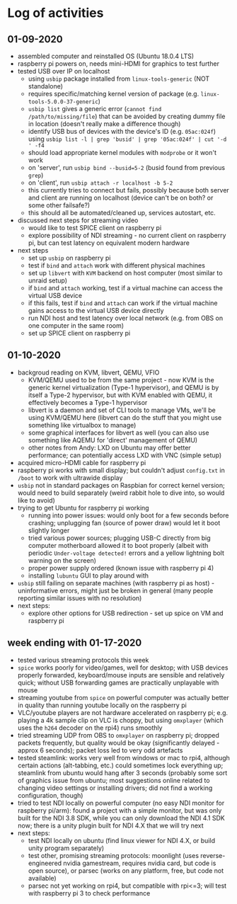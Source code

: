 # Log of activities

## 01-09-2020

- assembled computer and reinstalled OS (Ubuntu 18.0.4 LTS)
- raspberry pi powers on, needs mini-HDMI for graphics to test further
- tested USB over IP on localhost
    - using `usbip` package installed from `linux-tools-generic` (NOT standalone)
    - requires specific/matching kernel version of package (e.g. `linux-tools-5.0.0-37-generic`)
    - `usbip list` gives a generic error (`cannot find /path/to/missing/file`) that can be avoided by creating dummy file in location (doesn't really make a difference though)
    - identify USB bus of devices with the device's ID (e.g. `05ac:024f`) using `usbip list -l | grep 'busid' | grep '05ac:024f' | cut '-d ' -f4`
    - should load appropriate kernel modules with `modprobe` or it won't work
    - on 'server', run `usbip bind --busid=5-2` (busid found from previous `grep`)
    - on 'client', run `usbip attach -r localhost -b 5-2`
    - this currently tries to connect but fails, possibly because both server and client are running on localhost (device can't be on both? or some other failsafe?)
    - this should all be automated/cleaned up, services autostart, etc.
- discussed next steps for streaming video
    - would like to test SPICE client on raspberry pi
    - explore possibility of NDI streaming - no current client on raspberry pi, but can test latency on equivalent modern hardware
- next steps
    - set up `usbip` on raspberry pi
    - test if `bind` and `attach` work with different physical machines
    - set up `libvert` with `KVM` backend on host computer (most similar to unraid setup)
    - if `bind` and `attach` working, test if a virtual machine can access the virtual USB device
    - if this fails, test if `bind` and `attach` can work if the virtual machine gains access to the virtual USB device directly
    - run NDI host and test latency over local network (e.g. from OBS on one computer in the same room)
    - set up SPICE client on raspberry pi

## 01-10-2020

- backgroud reading on KVM, libvert, QEMU, VFIO
    - KVM/QEMU used to be from the same project - now KVM is the generic kernel virtualization (Type-1 hypervisor), and QEMU is by itself a Type-2 hypervisor, but with KVM enabled with QEMU, it effectively becomes a Type-1 hypervisor
    - libvert is a daemon and set of CLI tools to manage VMs, we'll be using KVM/QEMU here (libvert can do the stuff that you might use something like virtualbox to manage)
    - some graphical interfaces for libvert as well (you can also use something like AQEMU for 'direct' management of QEMU)
    - other notes from Andy: LXD on Ubuntu may offer better performance; can potentially access LXD with VNC (simple setup)
- acquired micro-HDMI cable for raspberry pi
- raspberry pi works with small display; but couldn't adjust `config.txt` in `/boot` to work with ultrawide display
- `usbip` not in standard packages on Raspbian for correct kernel version; would need to build separately (weird rabbit hole to dive into, so would like to avoid)
- trying to get Ubuntu for raspberry pi working
    - running into power issues: would only boot for a few seconds before crashing; unplugging fan (source of power draw) would let it boot slightly longer
    - tried various power sources; plugging USB-C directly from big computer motherboard allowed it to boot properly (albeit with periodic `Under-voltage detected!` errors and a yellow lightning bolt warning on the screen)
    - proper power supply ordered (known issue with raspberry pi 4)
    - installing `lubuntu` GUI to play around with
- `usbip` still failing on separate machines (with raspberry pi as host) - uninformative errors, might just be broken in general (many people reporting similar issues with no resolution)
- next steps:
    - explore other options for USB redirection - set up spice on VM and raspberry pi


## week ending with 01-17-2020

- tested various streaming protocols this week
- `spice` works poorly for video/games, well for desktop; with USB devices properly forwarded, keyboard/mouse inputs are sensible and relatively quick; without USB forwarding games are practically unplayable with mouse 
- streaming youtube from `spice` on powerful computer was actually better in quality than running youtube locally on the raspberry pi
- VLC/youtube players are not hardware accelerated on raspberry pi; e.g. playing a 4k sample clip on VLC is choppy, but using `omxplayer` (which uses the `h264` decoder on the rpi4) runs smoothly
- tried streaming UDP from OBS to `omxplayer` on raspberry pi; dropped packets frequently, but quality would be okay (significantly delayed - approx 6 seconds); packet loss led to very odd artefacts
- tested steamlink: works very well from windows or mac to rpi4, although certain actions (alt-tabbing, etc.) could sometimes lock everything up; steamlink from ubuntu would hang after 3 seconds (probably some sort of graphics issue from ubuntu; most suggestions online related to changing video settings or installing drivers; did not find a working configuration, though)
- tried to test NDI locally on powerful computer (no easy NDI monitor for raspberry pi/arm): found a project with a simple monitor, but was only built for the NDI 3.8 SDK, while you can only download the NDI 4.1 SDK now; there is a unity plugin built for NDI 4.X that we will try next
- next steps:
    - test NDI locally on ubuntu (find linux viewer for NDI 4.X, or build unity program separately)
    - test other, promising streaming protocols: moonlight (uses reverse-engineered nvidia gamestream, requires nvidia card, but code is open source), or parsec (works on any platform, free, but code not available)
    - parsec not yet working on rpi4, but compatible with rpi<=3; will test with raspberry pi 3 to check performance
